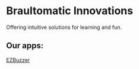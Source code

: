 # Braultomatic Innovations

Offering intuitive solutions for learning and fun.

## Our apps:
[EZBuzzer](https://braultomatic.github.io/ezbuzzer)
